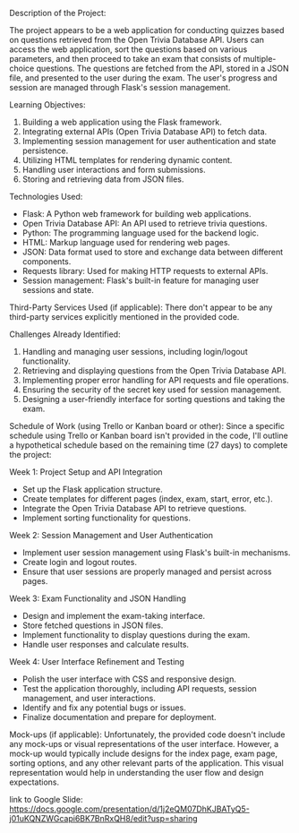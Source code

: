 Description of the Project:

The project appears to be a web application for conducting quizzes based on questions retrieved from the Open Trivia Database API. Users can access the web application, sort the questions based on various parameters, and then proceed to take an exam that consists of multiple-choice questions. The questions are fetched from the API, stored in a JSON file, and presented to the user during the exam. The user's progress and session are managed through Flask's session management.

Learning Objectives:
1. Building a web application using the Flask framework.
2. Integrating external APIs (Open Trivia Database API) to fetch data.
3. Implementing session management for user authentication and state persistence.
4. Utilizing HTML templates for rendering dynamic content.
5. Handling user interactions and form submissions.
6. Storing and retrieving data from JSON files.


Technologies Used:

- Flask: A Python web framework for building web applications.
- Open Trivia Database API: An API used to retrieve trivia questions.
- Python: The programming language used for the backend logic.
- HTML: Markup language used for rendering web pages.
- JSON: Data format used to store and exchange data between different components.
- Requests library: Used for making HTTP requests to external APIs.
- Session management: Flask's built-in feature for managing user sessions and state.


Third-Party Services Used (if applicable):
There don't appear to be any third-party services explicitly mentioned in the provided code.

Challenges Already Identified:

1. Handling and managing user sessions, including login/logout functionality.
2. Retrieving and displaying questions from the Open Trivia Database API.
3. Implementing proper error handling for API requests and file operations.
4. Ensuring the security of the secret key used for session management.
5. Designing a user-friendly interface for sorting questions and taking the exam.

Schedule of Work (using Trello or Kanban board or other):
Since a specific schedule using Trello or Kanban board isn't provided in the code, I'll outline a hypothetical schedule based on the remaining time (27 days) to complete the project:

Week 1: Project Setup and API Integration

- Set up the Flask application structure.
- Create templates for different pages (index, exam, start, error, etc.).
- Integrate the Open Trivia Database API to retrieve questions.
- Implement sorting functionality for questions.

Week 2: Session Management and User Authentication
- Implement user session management using Flask's built-in mechanisms.
- Create login and logout routes.
- Ensure that user sessions are properly managed and persist across pages.

Week 3: Exam Functionality and JSON Handling
- Design and implement the exam-taking interface.
- Store fetched questions in JSON files.
- Implement functionality to display questions during the exam.
- Handle user responses and calculate results.

Week 4: User Interface Refinement and Testing
- Polish the user interface with CSS and responsive design.
- Test the application thoroughly, including API requests, session management, and user interactions.
- Identify and fix any potential bugs or issues.
- Finalize documentation and prepare for deployment.

Mock-ups (if applicable):
Unfortunately, the provided code doesn't include any mock-ups or visual representations of the user interface. However, a mock-up would typically include designs for the index page, exam page, sorting options, and any other relevant parts of the application. This visual representation would help in understanding the user flow and design expectations.


link to Google Slide: https://docs.google.com/presentation/d/1j2eQM07DhKJBATyQ5-j01uKQNZWGcapi6BK7BnRxQH8/edit?usp=sharing
